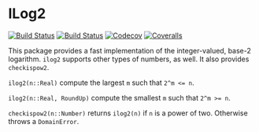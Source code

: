 # ILog2

[![Build Status](https://travis-ci.com/jlapeyre/ILog2.jl.svg?branch=master)](https://travis-ci.com/jlapeyre/ILog2.jl)
[![Build Status](https://ci.appveyor.com/api/projects/status/github/jlapeyre/ILog2.jl?svg=true)](https://ci.appveyor.com/project/jlapeyre/ILog2-jl)
[![Codecov](https://codecov.io/gh/jlapeyre/ILog2.jl/branch/master/graph/badge.svg)](https://codecov.io/gh/jlapeyre/ILog2.jl)
[![Coveralls](https://coveralls.io/repos/github/jlapeyre/ILog2.jl/badge.svg?branch=master)](https://coveralls.io/github/jlapeyre/ILog2.jl?branch=master)

This package provides a fast implementation of the integer-valued, base-2 logarithm.
`ilog2` supports other types of numbers, as well. It also provides `checkispow2`.

`ilog2(n::Real)` compute the largest `m` such that `2^m <= n`.


`ilog2(n::Real, RoundUp)` compute the smallest `m` such that `2^m >= n`.


`checkispow2(n::Number)` returns `ilog2(n)` if `n` is a power of two.
Otherwise throws a `DomainError`.
